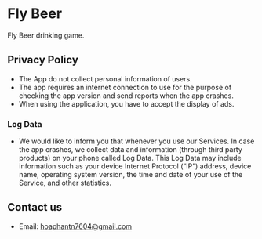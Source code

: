 # Fly Beer
Fly Beer drinking game.
## Privacy Policy
- The App do not collect personal information of users.
- The app requires an internet connection to use for the purpose of checking the app version and send reports when the app crashes.
- When using the application, you have to accept the display of ads.
### Log Data
- We would like to inform you that whenever you use our Services. In case the app crashes, we collect data and information (through third party products) on your phone called Log Data. This Log Data may include information such as your device Internet Protocol (“IP”) address, device name, operating system version, the time and date of your use of the Service, and other statistics.
## Contact us
- Email: hoaphantn7604@gmail.com